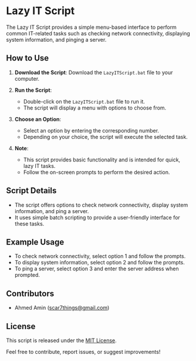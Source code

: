 # Lazy IT Script

The Lazy IT Script provides a simple menu-based interface to perform common IT-related tasks such as checking network connectivity, displaying system information, and pinging a server.

## How to Use

1. **Download the Script**: Download the `LazyITScript.bat` file to your computer.

2. **Run the Script**:
   - Double-click on the `LazyITScript.bat` file to run it.
   - The script will display a menu with options to choose from.

3. **Choose an Option**:
   - Select an option by entering the corresponding number.
   - Depending on your choice, the script will execute the selected task.

4. **Note**:
   - This script provides basic functionality and is intended for quick, lazy IT tasks.
   - Follow the on-screen prompts to perform the desired action.

## Script Details

- The script offers options to check network connectivity, display system information, and ping a server.
- It uses simple batch scripting to provide a user-friendly interface for these tasks.

## Example Usage

- To check network connectivity, select option 1 and follow the prompts.
- To display system information, select option 2 and follow the prompts.
- To ping a server, select option 3 and enter the server address when prompted.

## Contributors

- Ahmed Amin (scar7things@gmail.com)

## License

This script is released under the [MIT License](LICENSE).

Feel free to contribute, report issues, or suggest improvements!

